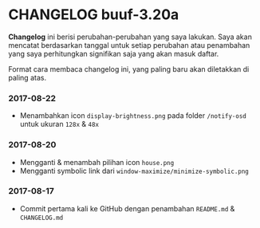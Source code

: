 # CHANGELOG buuf-3.20a

**Changelog** ini berisi perubahan-perubahan yang saya lakukan. Saya akan mencatat berdasarkan tanggal untuk setiap perubahan atau penambahan yang saya perhitungkan signifikan saja yang akan masuk daftar.

Format cara membaca changelog ini, yang paling baru akan diletakkan di paling atas.

### 2017-08-22
* Menambahkan icon `display-brightness.png` pada folder `/notify-osd` untuk ukuran `128x` & `48x`

### 2017-08-20
* Mengganti & menambah pilihan icon `house.png`
* Mengganti symbolic link dari `window-maximize/minimize-symbolic.png`

### 2017-08-17
* Commit pertama kali ke GitHub dengan penambahan `README.md` & `CHANGELOG.md`
